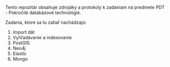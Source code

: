 Tento repozitár obsahuje zdrojáky a protokoly k zadaniam na predmete PDT - Pokročilé databázové technológie. 

Zadania, ktoré sa tu zatiaľ nachádzajú:
1. Import dát
2. Vyhľadávanie a indexovanie
3. PostGIS 
4. Neo4j
5. Elastic
6. Mongo